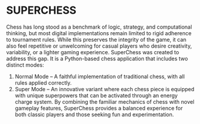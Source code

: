 # SUPERCHESS
Chess has long stood as a benchmark of logic, strategy, and computational thinking, but most digital implementations remain limited to rigid adherence to tournament rules. While
this preserves the integrity of the game, it can also feel repetitive or unwelcoming for casual players who desire creativity, variability, or a lighter gaming experience.
SuperChess was created to address this gap. It is a Python-based chess application that includes two distinct modes:
1. Normal Mode – A faithful implementation of traditional chess, with all rules applied correctly.
2. Super Mode – An innovative variant where each chess piece is equipped with unique superpowers that can be activated through an energy charge system. By combining the familiar mechanics of chess with novel gameplay features, SuperChess provides a balanced experience for both classic players and those seeking fun and experimentation.
